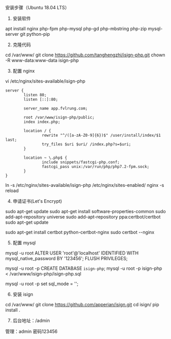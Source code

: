 安装步骤（Ubuntu 18.04 LTS）

1. 安装软件

apt install nginx php-fpm php-mysql php-gd php-mbstring php-zip mysql-server git python-pip

2. 克隆代码

cd /var/www/
git clone https://github.com/tanghengzhi/isign-php.git
chown -R www-data:www-data isign-php

3. 配置 nginx

vi /etc/nginx/sites-available/isign-php
```
server {
        listen 80;
        listen [::]:80;

        server_name app.fvlrung.com;

        root /var/www/isign-php/public;
        index index.php;

        location / {
                rewrite "^/([a-zA-Z0-9]{6})$" /user/install/index/$1 last;
                try_files $uri $uri/ /index.php?s=$uri;
        }

        location ~ \.php$ {
                include snippets/fastcgi-php.conf;
                fastcgi_pass unix:/var/run/php/php7.2-fpm.sock;
        }
}
```
ln -s /etc/nginx/sites-available/isign-php /etc/nginx/sites-enabled/
nginx -s reload

4. 申请证书(Let's Encrypt)

sudo apt-get update
sudo apt-get install software-properties-common
sudo add-apt-repository universe
sudo add-apt-repository ppa:certbot/certbot
sudo apt-get update

sudo apt-get install certbot python-certbot-nginx
sudo certbot --nginx

5. 配置 mysql

mysql -u root
ALTER USER 'root'@'localhost' IDENTIFIED WITH mysql_native_password BY '123456';
FLUSH PRIVILEGES;

mysql -u root -p
CREATE DATABASE `isign-php`;
mysql -u root -p isign-php < /var/www/isign-php/isign-php.sql

mysql -u root -p
set sql_mode = '';

6. 安装 isign

cd /var/www/
git clone https://github.com/apperian/isign.git
cd isign/
pip install .

7. 后台地址：/admin

 管理：admin 密码123456